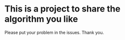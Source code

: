 # This is a project to share the algorithm you like

Please put your problem in the issues. Thank you.